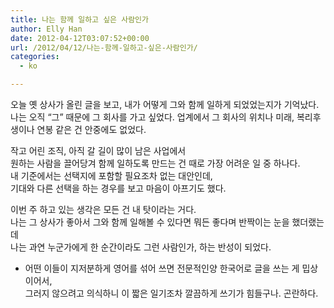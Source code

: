 ```yaml
---
title: 나는 함께 일하고 싶은 사람인가
author: Elly Han
date: 2012-04-12T03:07:52+00:00
url: /2012/04/12/나는-함께-일하고-싶은-사람인가/
categories:
  - ko

---
```

오늘 옛 상사가 올린 글을 보고, 내가 어떻게 그와 함께 일하게 되었었는지가 기억났다.  
나는 오직 &#8220;그&#8221; 때문에 그 회사를 가고 싶었다. 업계에서 그 회사의 위치나 미래, 복리후생이나 연봉 같은 건 안중에도 없었다.

작고 어린 조직, 아직 갈 길이 많이 남은 사업에서  
원하는 사람을 끌어당겨 함께 일하도록 만드는 건 때로 가장 어려운 일 중 하나다.  
내 기준에서는 선택지에 포함할 필요조차 없는 대안인데,  
기대와 다른 선택을 하는 경우를 보고 마음이 아프기도 했다.

이번 주 하고 있는 생각은 모든 건 내 탓이라는 거다.  
나는 그 상사가 좋아서 그와 함께 일해볼 수 있다면 뭐든 좋다며 반짝이는 눈을 했더랬는데  
나는 과연 누군가에게 한 순간이라도 그런 사람인가, 하는 반성이 되었다.

+ 어떤 이들이 지저분하게 영어를 섞어 쓰면 전문적인양 한국어로 글을 쓰는 게 밉상이어서,  
그러지 않으려고 의식하니 이 짧은 일기조차 깔끔하게 쓰기가 힘들구나. 곤란하다.